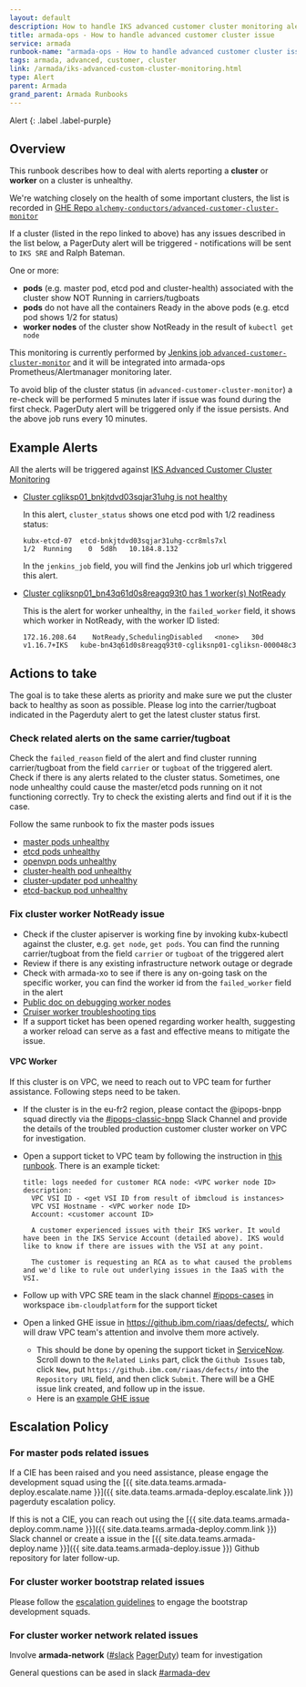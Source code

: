 ```yaml
---
layout: default
description: How to handle IKS advanced customer cluster monitoring alert
title: armada-ops - How to handle advanced customer cluster issue
service: armada
runbook-name: "armada-ops - How to handle advanced customer cluster issue"
tags: armada, advanced, customer, cluster
link: /armada/iks-advanced-custom-cluster-monitoring.html
type: Alert
parent: Armada
grand_parent: Armada Runbooks
---
```


Alert
{: .label .label-purple}

## Overview

This runbook describes how to deal with alerts reporting a **cluster** or **worker** on a cluster is unhealthy.

We're watching closely on the health of some important clusters, the list is recorded in [GHE Repo `alchemy-conductors/advanced-customer-cluster-monitor`](https://github.ibm.com/alchemy-conductors/advanced-customer-cluster-monitor/blob/master/targets)

If a cluster (listed in the repo linked to above) has any issues described in the list below, a PagerDuty alert will be triggered - notifications will be sent to `IKS SRE` and Ralph Bateman.

One or more:
- **pods** (e.g. master pod, etcd pod and cluster-health) associated with the cluster show NOT Running in carriers/tugboats
- **pods** do not have all the containers Ready in the above pods (e.g. etcd pod shows 1/2 for status)
- **worker nodes** of the cluster show NotReady in the result of `kubectl get node`

This monitoring is currently performed by [Jenkins job `advanced-customer-cluster-monitor`](https://alchemy-containers-jenkins.swg-devops.com/job/armada-ops/job/advanced-customer-cluster-monitor/) and it will be integrated into armada-ops Prometheus/Alertmanager monitoring later.

To avoid blip of the cluster status (in `advanced-customer-cluster-monitor`) a re-check will be performed 5 minutes later if issue was found during the first check. PagerDuty alert will be triggered only if the issue persists. And the above job runs every 10 minutes.

## Example Alerts

All the alerts will be triggered against [IKS Advanced Customer Cluster Monitoring](https://ibm.pagerduty.com/services/P1RAN7T)

- [Cluster cgliksp01_bnkjtdvd03sqjar31uhg is not healthy](https://ibm.pagerduty.com/incidents/PAOP187)

   In this alert, `cluster_status` shows one etcd pod with 1/2 readiness status:

   ```
   kubx-etcd-07  etcd-bnkjtdvd03sqjar31uhg-ccr8mls7xl                    1/2  Running    0  5d8h   10.184.8.132
   ```

   In the `jenkins_job` field, you will find the Jenkins job url which triggered this alert.

- [Cluster cgliksnp01_bn43q61d0s8reagq93t0 has 1 worker(s) NotReady](https://ibm.pagerduty.com/incidents/P3GRRDN)

   This is the alert for worker unhealthy, in the `failed_worker` field, it shows which worker in NotReady, with the worker ID listed:

   ```
   172.16.208.64    NotReady,SchedulingDisabled   <none>   30d   v1.16.7+IKS   kube-bn43q61d0s8reagq93t0-cgliksnp01-cgliksn-000048c3
   ```

## Actions to take

The goal is to take these alerts as priority and make sure we put the cluster back to healthy as soon as possible.
Please log into the carrier/tugboat indicated in the Pagerduty alert to get the latest cluster status first.

### Check related alerts on the same carrier/tugboat

Check the `failed_reason` field of the alert and find cluster running carrier/tugboat from the field `carrier` or `tugboat` of the triggered alert. Check if there is any alerts related to the cluster status.
Sometimes, one node unhealthy could cause the master/etcd pods running on it not functioning correctly. Try to check the existing alerts and find out if it is the case.

Follow the same runbook to fix the master pods issues

- [master pods unhealthy](./armada-ha-cruiser-patrol-master.html)
- [etcd pods unhealthy](./armada-cluster-etcd-unhealthy.html)
- [openvpn pods unhealthy](./armada-network-openvpn-server-troubleshooting.html)
- [cluster-health pod unhealthy](./armada-cluster-health-pod-down.html)
- [cluster-updater pod unhealthy](./armada-customer-cluster-updater-down.html)
- [etcd-backup pod unhealthy](./armada-etcd-backup-failing.html)

### Fix cluster worker NotReady issue

- Check if the cluster apiserver is working fine by invoking kubx-kubectl against the cluster, e.g. `get node`, `get pods`. You can find the running carrier/tugboat from the field `carrier` or `tugboat` of the triggered alert
- Review if there is any existing infrastructure network outage or degrade
- Check with armada-xo to see if there is any on-going task on the specific worker, you can find the worker id from the `failed_worker` field in the alert
- [Public doc on debugging worker nodes](https://console.bluemix.net/docs/containers/cs_troubleshoot.html#debug_worker_nodes)
- [Cruiser worker troubleshooting tips](../cluster/cluster-squad-common-troubleshooting-issues.html)
- If a support ticket has been opened regarding worker health, suggesting a worker reload can serve as a fast and effective means to mitigate the issue.

#### VPC Worker

If this cluster is on VPC, we need to reach out to VPC team for further assistance. Following steps need to be taken.

- If the cluster is in the eu-fr2 region, please contact the @ipops-bnpp squad directly via the [#ipops-classic-bnpp](https://ibm-cloudplatform.slack.com/archives/C016TA21P5X) Slack Channel and provide the details of the troubled production customer cluster worker on VPC for investigation.

- Open a support ticket to VPC team by following the instruction in [this runbook](./armada-vpc-raise-support-ticket-for-worker.html). There is an example ticket:

   ```
   title: logs needed for customer RCA node: <VPC worker node ID>
   description:
     VPC VSI ID - <get VSI ID from result of ibmcloud is instances>
     VPC VSI Hostname - <VPC worker node ID>
     Account: <customer account ID>

     A customer experienced issues with their IKS worker. It would have been in the IKS Service Account (detailed above). IKS would like to know if there are issues with the VSI at any point.

     The customer is requesting an RCA as to what caused the problems and we'd like to rule out underlying issues in the IaaS with the VSI.
   ```
- Follow up with VPC SRE team in the slack channel [#ipops-cases](https://ibm-cloudplatform.slack.com/archives/CS62UR3RD) in workspace `ibm-cloudplatform` for the support ticket
- Open a linked GHE issue in https://github.ibm.com/riaas/defects/, which will draw VPC team's attention and involve them more actively.
   - This should be done by opening the support ticket in [ServiceNow](https://watson.service-now.com/). Scroll down to the `Related Links` part, click the `Github Issues` tab, click `New`, put `https://github.ibm.com/riaas/defects/` into the `Repository URL` field, and then click `Submit`. There will be a GHE issue link created, and follow up in the issue.
   - Here is an [example GHE issue](https://github.ibm.com/riaas/defects/issues/4355)

## Escalation Policy

### For master pods related issues

If a CIE has been raised and you need assistance, please engage the development squad using the [{{ site.data.teams.armada-deploy.escalate.name }}]({{ site.data.teams.armada-deploy.escalate.link }}) pagerduty escalation policy.

If this is not a CIE, you can reach out using the [{{ site.data.teams.armada-deploy.comm.name }}]({{ site.data.teams.armada-deploy.comm.link }}) Slack channel or create a issue in the [{{ site.data.teams.armada-deploy.name }}]({{ site.data.teams.armada-deploy.issue }}) Github repository for later follow-up.

### For cluster worker bootstrap related issues

Please follow the [escalation guidelines](./armada-bootstrap-collect-info-before-escalation.html) to engage the bootstrap development squads.

### For cluster worker network related issues

Involve **armada-network** ([#slack](https://ibm-argonauts.slack.com/archives/C53P0HNDS) [PagerDuty](https://ibm.pagerduty.com/escalation_policies#P2MK3WQ)) team for investigation

General questions can be ased in slack [#armada-dev](https://ibm-argonauts.slack.com/archives/C56K90989)
